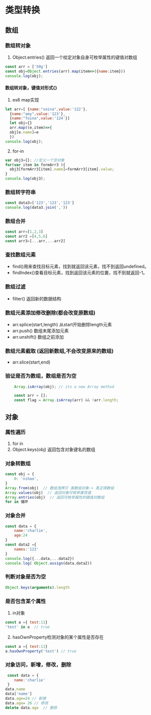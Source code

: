 # 类型转换

## 数组

### 数组转对象

1. Object.entries() 返回一个给定对象自身可枚举属性的键值对数组
```javascript
const arr = ['50g']
const obj=Object.entries(arr).map(item=>({name:item}))
console.log(obj); 
```
    
#### 数组转对象，键值对形式{}

1. es6 map实现
```javascript
let arr=[ {name:"soina",value:'122'},
  {name:"amy",value:'123'},
  {name:"foina",value:'124'}]
  let obj={}
  arr.map((e,item)=>{
  obj[e.name]=e
  })
console.log(obj);
```
2. for-in
```javascript       
var obj3={}; //定义一个空对象
for(var item in formArr3 ){
  obj3[formArr3[item].name]=formArr3[item].value;
}
console.log(obj3);
```
### 数组转字符串

```javascript
const data3=['123','123','123']
console.log(data3.join(','))
```

### 数组合并

```javascript
const arr=[1,2,3]
const arr2 =[4,5,6]
const arr3=[...arr,...arr2]
```
### 查找数组元素

- find()用来查找目标元素，找到就返回该元素，找不到返回undefined。   
- findIndex()查看目标元素，找到返回该元素的位置，找不到就返回-1。

### 数组过滤

- filter() 返回新的数据结构

### 数组元素添加修改删除(都会改变原数组)

- arr.splice(start,length) 从start开始删除length元素
- arr.push() 数组末尾添加元素 
- arr.unshift() 数组之前添加 

### 数组元素截取 (返回新数组,不会改变原来的数组)

- arr.slice(start,end)

### 验证是否为数组，数组是否为空

```javascript
    Array.isArray(obj); // its a new Array method
```
```javascript
    const arr = [];
    const flag = Array.isArray(arr) && !arr.length;
``` 
    
    
## 对象


### 属性遍历

1. for in 
2. Object.keys(obj) 返回包含对象键名的数组

### 对象转数组
```javascript
const obj = {
    0: 'nihao',
}
Array.from(obj)  // 数组浅拷贝 类数组对象-> 真正得数组
Array.values(obj)  // 返回对象可枚举属性值
Array.entries(obj)  // 返回可枚举属性的键值对数组
for in 循环
```  

### 对象合并

```javascript
const data = {
    name:'charlie',
    age:24
}
const data2 ={
    names:'123'
}
console.log({...data,...data2})
console.log( Object.assign(data,data2))
```

### 判断对象是否为空

```javascript
Object.keys(arguments).length
```

### 是否包含某个属性

1. in对象
```javascript
const a ={ test:11}
'test' in a  // true
```
2. hasOwnProperty检测对象的某个属性是否存在
```javascript
const a ={ test:11}
a.hasOwnProperty('test') // true
```

### 对象访问，新增，修改，删除

```javascript
 const data = {
    name:'charlie'
 }
data.name
data['name']
data.age=24 // 新增
data.age= 26 // 修改
delete data.age  // 删除
```

